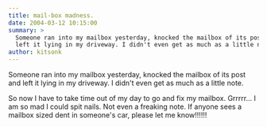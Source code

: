 ```yaml
---
title: mail-box madness.
date: 2004-03-12 10:15:00
summary: >
  Someone ran into my mailbox yesterday, knocked the mailbox of its post and
  left it lying in my driveway. I didn't even get as much as a little note.
author: kitsonk
---
```


Someone ran into my mailbox yesterday, knocked the mailbox of its post and left it lying in my driveway. I didn't even
get as much as a little note.

So now I have to take time out of my day to go and fix my mailbox. Grrrrr... I am so mad I could spit nails. Not even a
freaking note. If anyone sees a mailbox sized dent in someone's car, please let me know!!!!!!
